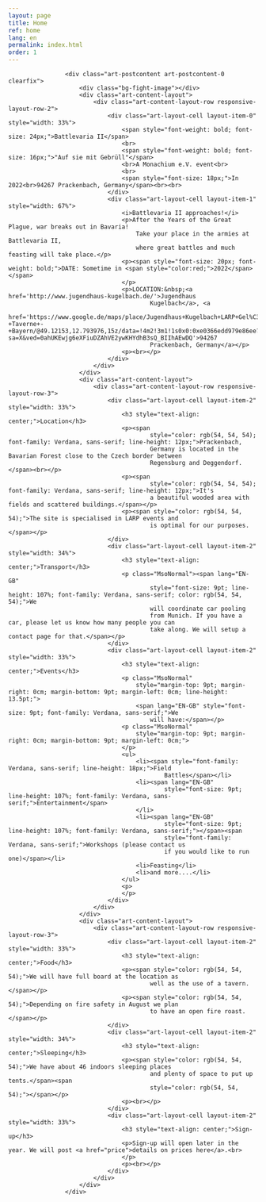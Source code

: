 ```yaml
---
layout: page
title: Home
ref: home
lang: en
permalink: index.html
order: 1
---
```


<div class="art-layout-wrapper">
    <div class="art-content-layout">
        <div class="art-content-layout-row">
            <div class="art-layout-cell art-content">
                <article class="art-post art-article">


                    <div class="art-postcontent art-postcontent-0 clearfix">
                        <div class="bg-fight-image"></div>
                        <div class="art-content-layout">
                            <div class="art-content-layout-row responsive-layout-row-2">
                                <div class="art-layout-cell layout-item-0" style="width: 33%">
                                    <span style="font-weight: bold; font-size: 24px;">Battlevaria II</span>
                                    <br>
                                    <span style="font-weight: bold; font-size: 16px;">"Auf sie mit Gebrüll"</span>
                                    <br>A Monachium e.V. event<br>
                                    <br>
                                    <span style="font-size: 18px;">In 2022<br>94267 Prackenbach, Germany</span><br><br>
                                </div>
                                <div class="art-layout-cell layout-item-1" style="width: 67%">
                                    <i>Battlevaria II approaches!</i>
                                    <p>After the Years of the Great Plague, war breaks out in Bavaria!
                                        Take your place in the armies at Battlevaria II,
                                        where great battles and much feasting will take place.</p>
                                    <p><span style="font-size: 20px; font-weight: bold;">DATE: Sometime in <span style="color:red;">2022</span></span>
                                    </p>
                                    <p>LOCATION:&nbsp;<a href='http://www.jugendhaus-kugelbach.de/'>Jugendhaus
                                            Kugelbach</a>, <a
                                            href='https://www.google.de/maps/place/Jugendhaus+Kugelbach+LARP+Gel%C3%A4nde+-+Taverne+-+Bayern/@49.12153,12.793976,15z/data=!4m2!3m1!1s0x0:0xe0366edd979e86ee?sa=X&ved=0ahUKEwjg6eXFiuDZAhVE2ywKHYdhB3sQ_BIIhAEwDQ'>94267
                                            Prackenbach, Germany</a></p>
                                    <p><br></p>
                                </div>
                            </div>
                        </div>
                        <div class="art-content-layout">
                            <div class="art-content-layout-row responsive-layout-row-3">
                                <div class="art-layout-cell layout-item-2" style="width: 33%">
                                    <h3 style="text-align: center;">Location</h3>
                                    <p><span
                                            style="color: rgb(54, 54, 54); font-family: Verdana, sans-serif; line-height: 12px;">Prackenbach,
                                            Germany is located in the Bavarian Forest close to the Czech border between
                                            Regensburg and Deggendorf.</span><br></p>
                                    <p><span
                                            style="color: rgb(54, 54, 54); font-family: Verdana, sans-serif; line-height: 12px;">It's
                                            a beautiful wooded area with fields and scattered buildings.</span></p>
                                    <p><span style="color: rgb(54, 54, 54);">The site is specialised in LARP events and
                                            is optimal for our purposes.</span></p>
                                </div>
                                <div class="art-layout-cell layout-item-2" style="width: 34%">
                                    <h3 style="text-align: center;">Transport</h3>
                                    <p class="MsoNormal"><span lang="EN-GB"
                                            style="font-size: 9pt; line-height: 107%; font-family: Verdana, sans-serif; color: rgb(54, 54, 54);">We
                                            will coordinate car pooling
                                            from Munich. If you have a car, please let us know how many people you can
                                            take along. We will setup a contact page for that.</span></p>
                                </div>
                                <div class="art-layout-cell layout-item-2" style="width: 33%">
                                    <h3 style="text-align: center;">Events</h3>
                                    <p class="MsoNormal"
                                        style="margin-top: 9pt; margin-right: 0cm; margin-bottom: 9pt; margin-left: 0cm; line-height: 13.5pt;">
                                        <span lang="EN-GB" style="font-size: 9pt; font-family: Verdana, sans-serif;">We
                                            will have:</span></p>
                                    <p class="MsoNormal"
                                        style="margin-top: 9pt; margin-right: 0cm; margin-bottom: 9pt; margin-left: 0cm;">
                                    </p>
                                    <ul>
                                        <li><span style="font-family: Verdana, sans-serif; line-height: 18px;">Field
                                                Battles</span></li>
                                        <li><span lang="EN-GB"
                                                style="font-size: 9pt; line-height: 107%; font-family: Verdana, sans-serif;">Entertainment</span>
                                        </li>
                                        <li><span lang="EN-GB"
                                                style="font-size: 9pt; line-height: 107%; font-family: Verdana, sans-serif;"></span><span
                                                style="font-family: Verdana, sans-serif;">Workshops (please contact us
                                                if you would like to run one)</span></li>
                                        <li>Feasting</li>
                                        <li>and more....</li>
                                    </ul>
                                    <p>
                                    </p>
                                </div>
                            </div>
                        </div>
                        <div class="art-content-layout">
                            <div class="art-content-layout-row responsive-layout-row-3">
                                <div class="art-layout-cell layout-item-2" style="width: 33%">
                                    <h3 style="text-align: center;">Food</h3>
                                    <p><span style="color: rgb(54, 54, 54);">We will have full board at the location as
                                            well as the use of a tavern.</span></p>
                                    <p><span style="color: rgb(54, 54, 54);">Depending on fire safety in August we plan
                                            to have an open fire roast.</span></p>
                                </div>
                                <div class="art-layout-cell layout-item-2" style="width: 34%">
                                    <h3 style="text-align: center;">Sleeping</h3>
                                    <p><span style="color: rgb(54, 54, 54);">We have about 46 indoors sleeping places
                                            and plenty of space to put up tents.</span><span
                                            style="color: rgb(54, 54, 54);"></span></p>
                                    <p><br></p>
                                </div>
                                <div class="art-layout-cell layout-item-2" style="width: 33%">
                                    <h3 style="text-align: center;">Sign-up</h3>
                                    <p>Sign-up will open later in the year. We will post <a href="price">details on prices here</a>.<br>
                                    </p>
                                    <p><br></p>
                                </div>
                            </div>
                        </div>
                    </div>
